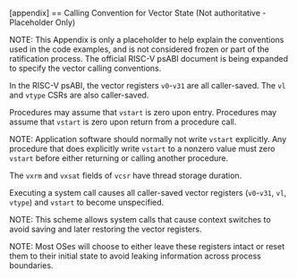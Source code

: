 [appendix]
\== Calling Convention for Vector State (Not authoritative - Placeholder Only)

NOTE: This Appendix is only a placeholder to help explain the
conventions used in the code examples, and is not considered frozen or
part of the ratification process.  The official RISC-V psABI document
is being expanded to specify the vector calling conventions.

In the RISC-V psABI, the vector registers `v0`-`v31` are all caller-saved.
The `vl` and `vtype` CSRs are also caller-saved.

Procedures may assume that `vstart` is zero upon entry.  Procedures may
assume that `vstart` is zero upon return from a procedure call.

NOTE: Application software should normally not write `vstart` explicitly.
Any procedure that does explicitly write `vstart` to a nonzero value must
zero `vstart` before either returning or calling another procedure.

The `vxrm` and `vxsat` fields of `vcsr` have thread storage duration.

Executing a system call causes all caller-saved vector registers
(`v0`-`v31`, `vl`, `vtype`) and `vstart` to become unspecified.

NOTE: This scheme allows system calls that cause context switches to avoid
saving and later restoring the vector registers.

NOTE: Most OSes will choose to either leave these registers intact or reset
them to their initial state to avoid leaking information across process
boundaries.
